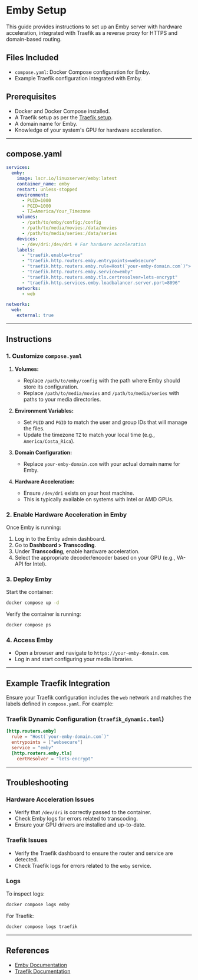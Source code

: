 # Emby Setup

This guide provides instructions to set up an Emby server with hardware acceleration, integrated with Traefik as a reverse proxy for HTTPS and domain-based routing.

## Files Included

- `compose.yaml`: Docker Compose configuration for Emby.
- Example Traefik configuration integrated with Emby.

## Prerequisites

- Docker and Docker Compose installed.
- A Traefik setup as per the [Traefik setup](../traefik/).
- A domain name for Emby.
- Knowledge of your system's GPU for hardware acceleration.

---

## compose.yaml

```yaml
services:
  emby:
    image: lscr.io/linuxserver/emby:latest
    container_name: emby
    restart: unless-stopped
    environment:
      - PUID=1000
      - PGID=1000
      - TZ=America/Your_Timezone
    volumes:
      - /path/to/emby/config:/config
      - /path/to/media/movies:/data/movies
      - /path/to/media/series:/data/series
    devices:
      - /dev/dri:/dev/dri # For hardware acceleration
    labels:
      - "traefik.enable=true"
      - "traefik.http.routers.emby.entrypoints=websecure"
      - "traefik.http.routers.emby.rule=Host(`your-emby-domain.com`)">
      - "traefik.http.routers.emby.service=emby"
      - "traefik.http.routers.emby.tls.certresolver=lets-encrypt"
      - "traefik.http.services.emby.loadbalancer.server.port=8096"
    networks:
      - web

networks:
  web:
    external: true
```

---

## Instructions

### 1. Customize `compose.yaml`

1. **Volumes:**
   - Replace `/path/to/emby/config` with the path where Emby should store its configuration.
   - Replace `/path/to/media/movies` and `/path/to/media/series` with paths to your media directories.

2. **Environment Variables:**
   - Set `PUID` and `PGID` to match the user and group IDs that will manage the files.
   - Update the timezone `TZ` to match your local time (e.g., `America/Costa_Rica`).

3. **Domain Configuration:**
   - Replace `your-emby-domain.com` with your actual domain name for Emby.

4. **Hardware Acceleration:**
   - Ensure `/dev/dri` exists on your host machine.
   - This is typically available on systems with Intel or AMD GPUs.

### 2. Enable Hardware Acceleration in Emby

Once Emby is running:

1. Log in to the Emby admin dashboard.
2. Go to **Dashboard > Transcoding**.
3. Under **Transcoding**, enable hardware acceleration.
4. Select the appropriate decoder/encoder based on your GPU (e.g., VA-API for Intel).


### 3. Deploy Emby

Start the container:
```bash
docker compose up -d
```

Verify the container is running:
```bash
docker compose ps
```

### 4. Access Emby

- Open a browser and navigate to `https://your-emby-domain.com`.
- Log in and start configuring your media libraries.

---

## Example Traefik Integration

Ensure your Traefik configuration includes the `web` network and matches the labels defined in `compose.yaml`. For example:

### Traefik Dynamic Configuration (`traefik_dynamic.toml`)

```toml
[http.routers.emby]
  rule = "Host(`your-emby-domain.com`)"
  entrypoints = ["websecure"]
  service = "emby"
  [http.routers.emby.tls]
    certResolver = "lets-encrypt"
```

---

## Troubleshooting

### Hardware Acceleration Issues
- Verify that `/dev/dri` is correctly passed to the container.
- Check Emby logs for errors related to transcoding.
- Ensure your GPU drivers are installed and up-to-date.

### Traefik Issues
- Verify the Traefik dashboard to ensure the router and service are detected.
- Check Traefik logs for errors related to the `emby` service.

### Logs
To inspect logs:

```bash
docker compose logs emby
```

For Traefik:
```bash
docker compose logs traefik
```

---

## References

- [Emby Documentation](https://emby.media/documentation.html)
- [Traefik Documentation](https://doc.traefik.io/traefik/)

